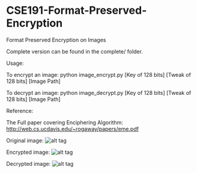 # CSE191-Format-Preserved-Encryption
Format Preserved Encryption on Images

Complete version can be found in the complete/ folder.

Usage:

To encrypt an image:
python image_encrypt.py [Key of 128 bits] [Tweak of 128 bits] [Image Path]

To decrypt an image:
python image_decrypt.py [Key of 128 bits] [Tweak of 128 bits] [Image Path]

Reference:

The Full paper covering Enciphering Algorithm: http://web.cs.ucdavis.edu/~rogaway/papers/eme.pdf

Original image: ![alt tag](https://github.com/RuiqingQiu/CSE191-Format-Preserved-Encryption/blob/master/test9.png) 

Encrypted image: ![alt tag](https://github.com/RuiqingQiu/CSE191-Format-Preserved-Encryption/blob/master/complete/encrypt.png)

Decrypted image: ![alt tag](https://github.com/RuiqingQiu/CSE191-Format-Preserved-Encryption/blob/master/complete/decrypt.png)
